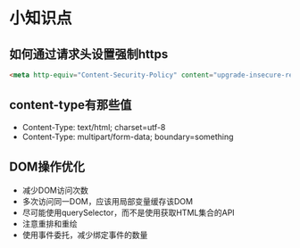 # 小知识点

## 如何通过请求头设置强制https

```html
<meta http-equiv="Content-Security-Policy" content="upgrade-insecure-requests" />
```

## content-type有那些值

- Content-Type: text/html; charset=utf-8
- Content-Type: multipart/form-data; boundary=something

## DOM操作优化

- 减少DOM访问次数
- 多次访问同一DOM，应该用局部变量缓存该DOM
- 尽可能使用querySelector，而不是使用获取HTML集合的API
- 注意重排和重绘
- 使用事件委托，减少绑定事件的数量
